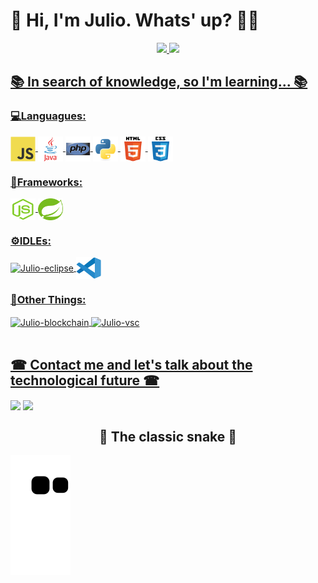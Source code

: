 # 🤖 Hi, I'm Julio. Whats' up? 👋🤖
<div align="center">
  <a href="https://github.com/JulioCesarLB">
  <img height="180em"  src="https://github-readme-stats.vercel.app/api?username=JulioCesarLB&show_icons=true&theme=tokyonight&include_all_commits=true&count_private=true"/>
  <img height="180em"  src="https://github-readme-stats.vercel.app/api/top-langs/?username=JulioCesarLB&layout=compact&langs_count=7&theme=tokyonight"/>
</div>
  
## 📚 In search of knowledge, so I'm learning... 📚
 
### 💻Languagues:
<div style="display: inline_block">
 
  <img align="center" alt="Julio-Js" height="40" width="40" src="https://github.com/devicons/devicon/blob/master/icons/javascript/javascript-original.svg">
  <img align="center" alt="Julio-Java" height="40" width="40" src="https://github.com/devicons/devicon/blob/master/icons/java/java-original-wordmark.svg">
  <img align="center" alt="Julio-php" height="40" width="40" src="https://raw.githubusercontent.com/devicons/devicon/master/icons/php/php-original.svg">
  <img align="center" alt="Julio-Python" height="40" width="40" src="https://raw.githubusercontent.com/devicons/devicon/master/icons/python/python-original.svg">
  <img align="center" alt="Julio-HTML" height="40" width="40" src="https://github.com/devicons/devicon/blob/master/icons/html5/html5-original-wordmark.svg">
  <img align="center" alt="Julio-CSS" height="40" width="40" src="https://github.com/devicons/devicon/blob/master/icons/css3/css3-original-wordmark.svg">
</div>
 
### 🧩Frameworks:
<div style="display: inline_block">
  <img align="center" alt="Julio-Node" height="35" width="40" src="https://raw.githubusercontent.com/devicons/devicon/1119b9f84c0290e0f0b38982099a2bd027a48bf1/icons/nodejs/nodejs-original.svg">
  <img align="center" alt="Julio-Spring" height="35" width="40" src="https://raw.githubusercontent.com/devicons/devicon/1119b9f84c0290e0f0b38982099a2bd027a48bf1/icons/spring/spring-original.svg">
</div>
 
### ⚙IDLEs:
<div style="display: inline_block">
  <img align="center" alt="Julio-eclipse" height="35" width="40" src="https://img.utdstc.com/icon/3c7/fcf/3c7fcf4930fa9402c22cee35e03fe9fcf9e8e47c9381d6b9e6922d71ee2e067a:200">
  <img align="center" alt="Julio-vsc" height="35" width="40" src="https://raw.githubusercontent.com/devicons/devicon/1119b9f84c0290e0f0b38982099a2bd027a48bf1/icons/vscode/vscode-original.svg">
</div>
 
### 📌Other Things:
<div style="display: inline_block">
  <img align="center" alt="Julio-blockchain" height="35" width="80" src="https://img.shields.io/badge/-Blockchain-yellow">
  <img align="center" alt="Julio-vsc" height="35" width="120" src="https://img.shields.io/badge/-User%20Experience-blueviolet">
</div>
<br>

## ☎ Contact me and let's talk about the technological future ☎
  
<a  href="https://www.linkedin.com/in/juliocesarlb" target="_blank"><img height="40em" align="center" src="https://img.shields.io/badge/-LinkedIn-%230077B5?style=for-the-badge&logo=linkedin&logoColor=white" target="_blank"></a>
<a href = "mailto:contatorjulio.lifeintech@gmail.com"><img img height="40em" align="center" src="https://img.shields.io/badge/-Gmail-%23333?style=for-the-badge&logo=gmail&logoColor=white" target="_blank"></a>
 
<h2 align="center">🐍 The classic snake 🐍</h2>
  
![Snake animation](https://github.com/JulioCesarLB/JulioCesarLB/blob/output/github-contribution-grid-snake.svg)
 

<!--
 some ideas to get you started:

- 🔭 I’m currently working on ...
- 🌱 I’m currently learning ...
- 👯 I’m looking to collaborate on ...
- 🤔 I’m looking for help with ...
- 💬 Ask me about ...
- 📫 How to reach me: ...
- 😄 Pronouns: ...
- ⚡ Fun fact: ...
-->
